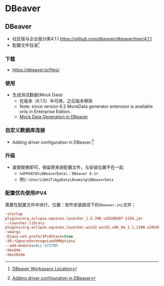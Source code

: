 # DBeaver
<!-- @author DHJT 2019-10-14 -->

## DBeaver
- 社区版与企业版分离4.1.1
https://github.com/dbeaver/dbeaver/tree/4.1.1
- 配置文件目录[^1]

### 下载
- https://dbeaver.io/files/

### 使用
- 生成测试数据(Mock Data)
    + 在版本（6.1.5）中可用，之后版本移除
    + Note: since version 6.2 MockData generator extension is available only in Enterprise Edition.
    + [Mock Data Generation in DBeaver](https://github.com/dbeaver/dbeaver/wiki/Mock-Data-Generation-in-DBeaver)

### 自定义数据库连接
- Adding driver configuration in DBeaver.[^2]

### 升级
- 直接替换即可，保留原来胡配置文件，与安装位置不在一起
    + `%APPDATA%\DBeaverData\`：`DBeaver 6.1+`
    + 例`C:\Users\DHJT\AppData\Roaming\DBeaverData`

### 配置优先使用IPV4
需要在配置文件中进行，位置：软件安装路径下的`dbeaver.ini`文件；
```ini
-startup
plugins/org.eclipse.equinox.launcher_1.5.700.v20200207-2156.jar
--launcher.library
plugins/org.eclipse.equinox.launcher.win32.win32.x86_64_1.1.1100.v20190907-0426
-vmargs
-Djava.net.preferIPv4Stack=true
-XX:+IgnoreUnrecognizedVMOptions
--add-modules=ALL-SYSTEM
-Xms64m
-Xmx1024m
```

[^1]: [DBeaver Workspace Location](https://github.com/dbeaver/dbeaver/wiki/Workspace-Location)
[^2]: [Adding driver configuration in DBeaver](https://github.com/dbeaver/dbeaver/wiki/Database-drivers#Adding%20driver%20configuration%20in%20DBeaver)